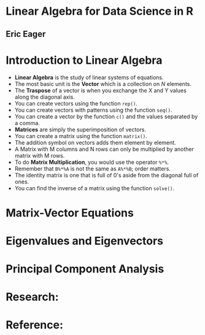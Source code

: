 # Linear Algebra for Data Science in R
## Eric Eager

# Introduction to Linear Algebra
- **Linear Algebra** is the study of linear systems of equations.
- The most basic unit is the **Vector** which is a collection on *N* elements.
- The **Traspose** of a vector is when you exchange the X and Y values along the diagonal axis.
- You can create vectors using the function `rep()`.
- You can create vectors with patterns using the function `seq()`.
- You can create a vector by the function `c()` and the values separated by a comma.
- **Matrices** are simply the superimposition of vectors.
- You can create a matrix using the function `matrix()`.
- The addition symbol on vectors adds them element by element.
-  A Matrix with M columns and N rows can only be multiplied by another matrix with M rows.
- To do **Matrix Multiplication**, you would use the operator `%*%`.
- Remember that `B%*%A` is not the same as `A%*%B`; order matters.
- The identity matrix is one that is full of 0's aside from the diagonal full of ones.
- You can find the inverse of a matrix using the function `solve()`.


# Matrix-Vector Equations

# Eigenvalues and Eigenvectors

# Principal Component Analysis

# Research:

# Reference:
